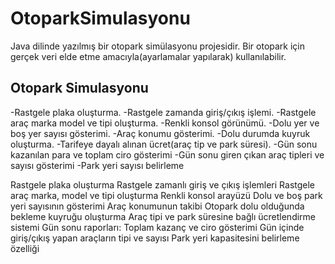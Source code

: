 # OtoparkSimulasyonu
Java dilinde yazılmış bir otopark simülasyonu projesidir.
Bir otopark için gerçek veri elde etme amacıyla(ayarlamalar yapılarak) kullanılabilir.

Otopark Simulasyonu
--------------------------
-Rastgele plaka oluşturma.
-Rastgele zamanda giriş/çıkış işlemi.
-Rastgele araç marka model ve tipi oluşturma.
-Renkli konsol görünümü.
-Dolu yer ve boş yer sayısı gösterimi.
-Araç konumu gösterimi.
-Dolu durumda kuyruk oluşturma.
-Tarifeye dayalı alınan ücret(araç tip ve park süresi).
-Gün sonu kazanılan para ve toplam ciro gösterimi
-Gün sonu giren çıkan araç tipleri ve sayısı gösterimi
-Park yeri sayısı belirleme

Rastgele plaka oluşturma
Rastgele zamanlı giriş ve çıkış işlemleri
Rastgele araç marka, model ve tipi oluşturma
Renkli konsol arayüzü
Dolu ve boş park yeri sayısının gösterimi
Araç konumunun takibi
Otopark dolu olduğunda bekleme kuyruğu oluşturma
Araç tipi ve park süresine bağlı ücretlendirme sistemi
Gün sonu raporları:
Toplam kazanç ve ciro gösterimi
Gün içinde giriş/çıkış yapan araçların tipi ve sayısı
Park yeri kapasitesini belirleme özelliği
